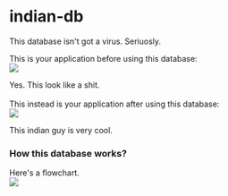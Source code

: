 # indian-db
This database isn't got a virus. Seriuosly.

This is your application before using this database:<br>
![](https://i.imgur.com/vO3hgUy.png)

Yes. This look like a shit.
<br><br>
This instead is your application after using this database:<br>
![](https://i.imgur.com/iOwg8lW.png)

This indian guy is very cool.
<br>
### How this database works?
Here's a flowchart.<br>
![](https://i.imgur.com/NiCfcm6.jpg)

